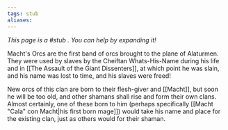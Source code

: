 ```yaml
---
tags: stub
aliases:
---
```


*This page is a #stub . You can help by expanding it!*

Macht's Orcs are the first band of orcs brought to the plane of Alaturmen. They were used by slaves by the Cheiftan Whats-His-Name during his life and in [[The Assault of the Giant Dissenters]], at which point he was slain, and his name was lost to time, and his slaves were freed! 

New orcs of this clan are born to their flesh-giver and [[Macht]], but soon he will be too old, and other shamans shall rise and form their own clans. Almost certainly, one of these born to him (perhaps specifically [[Macht "Cala" con Macht|his first born mage]]) would take his name and place for the existing clan, just as others would for their shaman. 